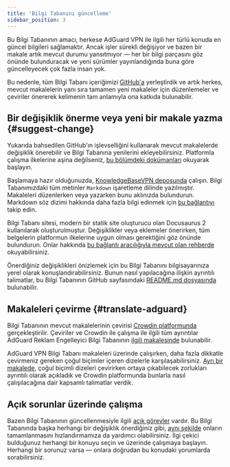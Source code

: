 ```yaml
---
title: 'Bilgi Tabanını güncelleme'
sidebar_position: 3
---
```


Bu Bilgi Tabanının amacı, herkese AdGuard VPN ile ilgili her türlü konuda en güncel bilgileri sağlamaktır. Ancak işler sürekli değişiyor ve bazen bir makale artık mevcut durumu yansıtmıyor — her bir bilgi parçasını göz önünde bulunduracak ve yeni sürümler yayınlandığında buna göre güncelleyecek çok fazla insan yok.

Bu nedenle, tüm Bilgi Tabanı içeriğimizi [GitHub'a](https://github.com/AdguardTeam/KnowledgeBaseVPN) yerleştirdik ve artık herkes, mevcut makalelerin yanı sıra tamamen yeni makaleler için düzenlemeler ve çeviriler önererek kelimenin tam anlamıyla ona katkıda bulunabilir.

## Bir değişiklik önerme veya yeni bir makale yazma {#suggest-change}

Yukarıda bahsedilen GitHub'ın işlevselliğini kullanarak mevcut makalelerde değişiklik önerebilir ve Bilgi Tabanına yenilerini ekleyebilirsiniz. Platformla çalışma ilkelerine aşina değilseniz, [bu bölümdeki dokümanları](https://docs.github.com/en) okuyarak başlayın.

Başlamaya hazır olduğunuzda, [KnowledgeBaseVPN deposunda](https://github.com/AdguardTeam/KnowledgeBaseVPN) çalışın. Bilgi Tabanımızdaki tüm metinler `Markdown` işaretleme dilinde yazılmıştır. Makaleleri düzenlerken veya yazarken bunu aklınızda bulundurun. Markdown söz dizimi hakkında daha fazla bilgi edinmek için [bu bağlantıyı](https://docs.github.com/en/get-started/writing-on-github/getting-started-with-writing-and-formatting-on-github/basic-writing-and-formatting-syntax) takip edin.

Bilgi Tabanı sitesi, modern bir statik site oluşturucu olan Docusaurus 2 kullanılarak oluşturulmuştur. Değişiklikler veya eklemeler önerirken, tüm belgelerin platformun ilkelerine uygun olması gerektiğini göz önünde bulundurun. Onlar hakkında [bu bağlantı aracılığıyla mevcut olan rehberde](https://docusaurus.io/docs/category/guides) okuyabilirsiniz.

Önerdiğiniz değişiklikleri önizlemek için bu Bilgi Tabanını bilgisayarınıza yerel olarak konuşlandırabilirsiniz. Bunun nasıl yapılacağına ilişkin ayrıntılı talimatlar, bu Bilgi Tabanının GitHub sayfasındaki [README.md dosyasında](https://github.com/AdguardTeam/KnowledgeBaseVPN/blob/main/README.md) bulunabilir.

## Makaleleri çevirme {#translate-adguard}

Bilgi Tabanının mevcut makalelerinin çevirisi [Crowdin platformunda](https://crowdin.com/project/adguard-vpn-knowledge-base) gerçekleştirilir. Çeviriler ve Crowdin ile çalışma ile ilgili tüm ayrıntılar AdGuard Reklam Engelleyici Bilgi Tabanının [ilgili makalesinde](https://kb.adguard.com/en/general/adguard-translations) bulunabilir.

AdGuard VPN Bilgi Tabanı makaleleri üzerinde çalışırken, daha fazla dikkatle çevirmeniz gereken çoğul biçimler içeren dizelerle karşılaşabilirsiniz. [Ayrı bir makalede](https://kb.adguard.com/en/miscellaneous/plurals), çoğul biçimli dizeleri çevirirken ortaya çıkabilecek zorlukları ayrıntılı olarak açıkladık ve Crowdin platformunda bunlarla nasıl çalışılacağına dair kapsamlı talimatlar verdik.

## Açık sorunlar üzerinde çalışma

Bazen Bilgi Tabanının güncellenmesiyle ilgili [açık görevler](https://github.com/AdguardTeam/KnowledgeBaseVPN/issues/) vardır. Bu Bilgi Tabanında başka herhangi bir değişiklik önerdiğiniz gibi, [aynı şekilde](#suggest-change) onların tamamlanmasını hızlandırmamıza da yardımcı olabilirsiniz. İlgi çekici bulduğunuz herhangi bir konuyu seçin ve üzerinde çalışmaya başlayın. Herhangi bir sorunuz varsa — onlara doğrudan bu konudaki yorumlarda sorabilirsiniz.